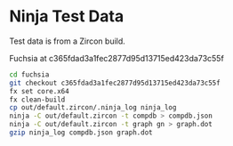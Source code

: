 # Ninja Test Data

Test data is from a Zircon build.

Fuchsia at c365fdad3a1fec2877d95d13715ed423da73c55f

```bash
cd fuchsia
git checkout c365fdad3a1fec2877d95d13715ed423da73c55f
fx set core.x64
fx clean-build
cp out/default.zircon/.ninja_log ninja_log
ninja -C out/default.zircon -t compdb > compdb.json
ninja -C out/default.zircon -t graph gn > graph.dot
gzip ninja_log compdb.json graph.dot
```
